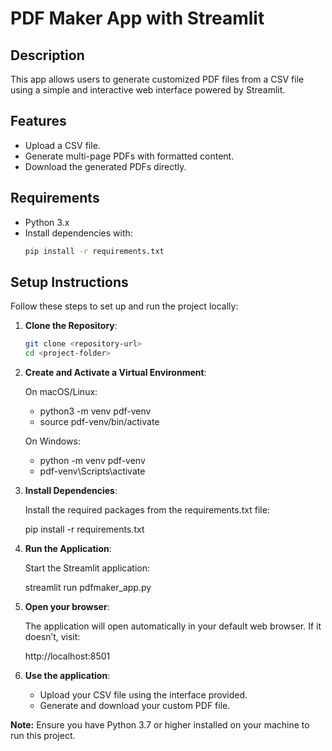 # PDF Maker App with Streamlit

## Description
This app allows users to generate customized PDF files from a CSV file using a simple and interactive web interface powered by Streamlit.

## Features
- Upload a CSV file.
- Generate multi-page PDFs with formatted content.
- Download the generated PDFs directly.

## Requirements
- Python 3.x
- Install dependencies with:
  ```bash
  pip install -r requirements.txt

## Setup Instructions

Follow these steps to set up and run the project locally:

1. **Clone the Repository**:
   ```bash
   git clone <repository-url>
   cd <project-folder>
   
2. **Create and Activate a Virtual Environment**:

   On macOS/Linux:
   - python3 -m venv pdf-venv
   - source pdf-venv/bin/activate

   On Windows:
   - python -m venv pdf-venv
   - pdf-venv\Scripts\activate
     
3. **Install Dependencies**:
   
   Install the required packages from the requirements.txt file:

   pip install -r requirements.txt

4. **Run the Application**:

   Start the Streamlit application:

   streamlit run pdfmaker_app.py

5. **Open your browser**:

   The application will open automatically in your default web browser. If it doesn’t, visit:

   http://localhost:8501

7. **Use the application**:
   
   - Upload your CSV file using the interface provided.
   - Generate and download your custom PDF file.
   
**Note:** Ensure you have Python 3.7 or higher installed on your machine to run this project.
